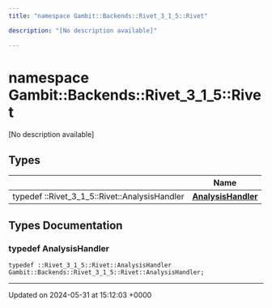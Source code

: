 ```yaml
---
title: "namespace Gambit::Backends::Rivet_3_1_5::Rivet"

description: "[No description available]"

---
```


# namespace Gambit::Backends::Rivet_3_1_5::Rivet

[No description available]

## Types

|                | Name           |
| -------------- | -------------- |
| typedef ::Rivet_3_1_5::Rivet::AnalysisHandler | **[AnalysisHandler](/documentation/code/namespaces/namespacegambit_1_1backends_1_1rivet__3__1__5_1_1rivet/#typedef-analysishandler)**  |

## Types Documentation

### typedef AnalysisHandler

```
typedef ::Rivet_3_1_5::Rivet::AnalysisHandler Gambit::Backends::Rivet_3_1_5::Rivet::AnalysisHandler;
```







-------------------------------

Updated on 2024-05-31 at 15:12:03 +0000